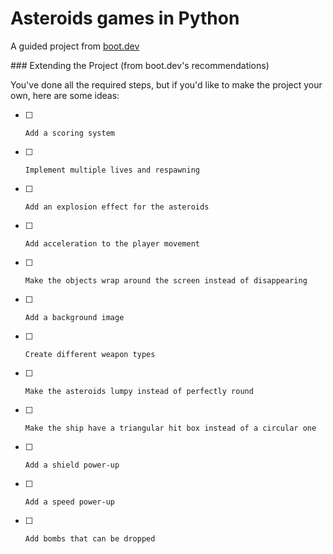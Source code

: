 # Asteroids games in Python
A guided project from [boot.dev](https://www.boot.dev/)


### Extending the Project (from boot.dev's recommendations)

You've done all the required steps, but if you'd like to make the project your own, here are some ideas:

- [ ]     Add a scoring system
- [ ]     Implement multiple lives and respawning
- [ ]     Add an explosion effect for the asteroids
- [ ]     Add acceleration to the player movement
- [ ]     Make the objects wrap around the screen instead of disappearing
- [ ]     Add a background image
- [ ]     Create different weapon types
- [ ]     Make the asteroids lumpy instead of perfectly round
- [ ]     Make the ship have a triangular hit box instead of a circular one
- [ ]     Add a shield power-up
- [ ]     Add a speed power-up
- [ ]     Add bombs that can be dropped
